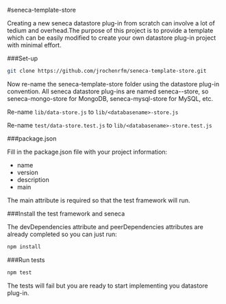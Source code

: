 #seneca-template-store

Creating a new seneca datastore plug-in from scratch can involve a lot of tedium and overhead.The purpose of this project is to provide a template which can be easily modified to create your own datastore plug-in project with minimal effort.

###Set-up

 ``` *.bash
 git clone https://github.com/jrochenrfm/seneca-template-store.git
 ```

 Now re-name the seneca-template-store folder using the datastore plug-in convention. All seneca datastore plug-ins are named seneca-<databasename>-store, so seneca-mongo-store for MongoDB, seneca-mysql-store for MySQL, etc.

 Re-name `lib/data-store.js` to `lib/<databasename>-store.js`

 Re-name `test/data-store.test.js` to `lib/<databasename>-store.test.js`

###package.json

Fill in the package.json file with your project information:

- name
- version
- description
- main


The main attribute is required so that the test framework will run.

###Install the test framework and seneca

The devDependencies attribute and peerDependencies attributes are already completed so you can just run:

 ``` *.bash
 npm install
 ```

 ###Run tests

 ``` *.bash
 npm test
 ```

 The tests will fail but you are ready to start implementing you datastore plug-in.